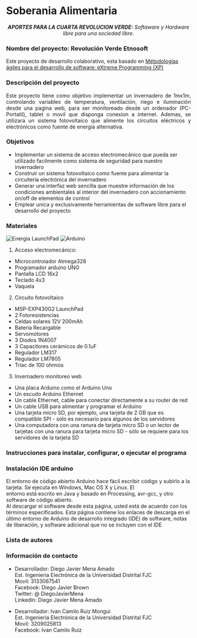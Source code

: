 # Soberania Alimentaria

<p align="center"><em><strong>APORTES PARA LA CUARTA REVOLUCION VERDE:</strong> Softaware y Hardware libre para una sociedad libre.</em></p>

### Nombre del proyecto: Revolución Verde Etnosoft ###

Este proyecto de desarrollo colaborativo, esta basado en [Métodologías ágiles para el desarrollo de software: eXtreme Programming (XP)](http://www.cyta.com.ar/ta0502/v5n2a1.htm)

### Descripción del proyecto ###

<p align="justify"> Este proyecto tiene como objetivo implementar un invernadero de 1mx1m, controlando variables de temperatura, ventilación, riego e iluminación desde una pagina web, para ser monitoreado desde un ordenador (PC-Portatil), tablet o movil que disponga conexion a internet.
Ademas, se utilizara un sistema fotovoltaico que alimente los circuitos eléctricos y electrónicos como fuente de energía alternativa.</p>

### Objetivos ###

* Implementar un sistema de acceso electromecánico que pueda ser utilizado facilmente como sistema de seguridad para nuestro invernadero
* Construir un sistema fotovoltaico como fuente para alimentar la circuitería electrónica del invernadero
* Generar una interfaz web sencilla que muestre información de los condiciones ambientales al interior del invernadero con accionamiento on/off de elementos de control
* Emplear unica y exclusivamente herramientas de software libre para el desarrollo del proyecto

### Materiales ###
![Energia LaunchPad](http://energia.nu/img/LaunchPadMSP430G2452-v1.5.jpg "MSP-EXP430G2 LaunchPad")
![Arduino](http://arduino-info.wikispaces.com/file/view/Mega2560_R3_Label-small-v2%20(2).png/471429496/800x526/Mega2560_R3_Label-small-v2%20(2).png "Arduino Mega")

1. Acceso electromecánico:
 * Microcontrolador Atmega328  
 * Programador arduino UNO  
 * Pantalla LCD 16x2  
 * Teclado 4x3  
 * Vaquela  

2. Circuito fotovoltaico  
 * MSP-EXP430G2 LaunchPad  
 * 2 Fotoresistencias  
 * Celdas solares 12V 200mAh  
 *  Bateria Recargable  
 * Servomotores  
 * 3 Diodos 1N4007  
 * 3 Capacitores cerámicos de 0.1uF  
 * Regulador LM317  
 * Regulador LM7805  
 * Triac de 100 ohmios  

3. Invernadero monitoreo web

 * Una placa Arduino como el Arduino Uno
 * Un escudo Arduino Ethernet
 * Un cable Ethernet, cable para conectar directamente a su router de red
 * Un cable USB para alimentar y programar el Arduino
 * Una tarjeta micro SD, por ejemplo, una tarjeta de 2 GB que es compatible SPI - sólo es necesario para algunos de los servidores
 * Una computadora con una ranura de tarjeta micro SD o un lector de tarjetas con una ranura para tarjeta micro SD - sólo se requiere
    para los servidores de la tarjeta SD


### Instrucciones para instalar, configurar, o ejecutar el programa ###

### Instalación IDE arduino ###  

El entorno de código abierto Arduino hace fácil escribir código y subirlo a la tarjeta. Se ejecuta en Windows, Mac OS X y Linux. El   
entorno está escrito en Java y basado en Processing, avr-gcc, y otro software de código abierto.  
Al descargar el software desde esta página, usted está de acuerdo con los términos especificados. Esta página contiene los enlaces 
de descarga en el último entorno de Arduino de desarrollo integrado (IDE) de software, notas de liberación, y software adicional que no se incluyen con el IDE

### Lista de autores ###



### Información de contacto ###

* Desarrollador: Diego Javier Mena Amado  
Est. Ingenieria Electrónica de la Universidad Distrital FJC  
Movil: 3133067541  
Facebook: Diego Javier Brown   
Twitter: @ DiegoJavierMena  
Linkedin: Diego Javier Mena Amado  

* Desarrollador: Ivan Camilo Ruiz Mongui    
Est. Ingenieria Electrónica de la Universidad Distrital FJC  
Movil: 3209025813  
Facebook:  Ivan Camilo Ruiz  


